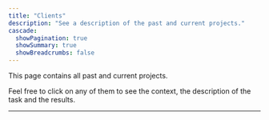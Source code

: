```yaml
---
title: "Clients"
description: "See a description of the past and current projects."
cascade:
  showPagination: true
  showSummary: true
  showBreadcrumbs: false
---
```


This page contains all past and current projects.

Feel free to click on any of them to see the context, the description of the task and the results.

---